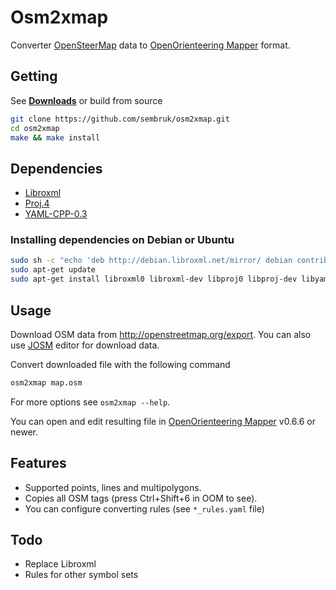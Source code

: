 # **Osm2xmap**

Converter [OpenSteerMap](http://www.openstreetmap.org) data to [OpenOrienteering Mapper](https://github.com/OpenOrienteering/mapper) format.

## Getting

See [**Downloads**](https://github.com/sembruk/osm2xmap/releases) or build from source

```bash
git clone https://github.com/sembruk/osm2xmap.git
cd osm2xmap
make && make install
```

## Dependencies

* [Libroxml](http://www.libroxml.net/)
* [Proj.4](https://github.com/OSGeo/proj.4)
* [YAML-CPP-0.3](https://github.com/jbeder/yaml-cpp)

### Installing dependencies on Debian or Ubuntu

```bash
sudo sh -c "echo 'deb http://debian.libroxml.net/mirror/ debian contrib' > /etc/apt/sources.list.d/libroxml.list"
sudo apt-get update
sudo apt-get install libroxml0 libroxml-dev libproj0 libproj-dev libyaml-cpp0.3 libyaml-cpp0.3-dev
```

## Usage

Download OSM data from http://openstreetmap.org/export.
You can also use [JOSM](https://josm.openstreetmap.de/) editor for download data.

Convert downloaded file with the following command

```bash
osm2xmap map.osm
```

For more options see `osm2xmap --help`.

You can open and edit resulting file in [OpenOrienteering Mapper](http://www.openorienteering.org/apps/mapper/) v0.6.6 or newer.

## Features

* Supported points, lines and multipolygons.
* Copies all OSM tags (press Ctrl+Shift+6 in OOM to see).
* You can configure converting rules (see `*_rules.yaml` file)

## Todo

* Replace Libroxml
* Rules for other symbol sets
